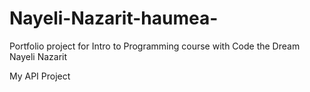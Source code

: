 # Nayeli-Nazarit-haumea-
Portfolio project for Intro to Programming course with Code the Dream
Nayeli Nazarit 

My API Project